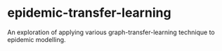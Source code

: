 # epidemic-transfer-learning
An exploration of applying various graph-transfer-learning technique to epidemic modelling.
